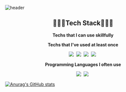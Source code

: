 <!--
**Gahyun0709/Gahyun0709** is a ✨ _special_ ✨ repository because its `README.md` (this file) appears on your GitHub profile.

Here are some ideas to get you started:

- 🔭 I’m currently working on ...
- 🌱 I’m currently learning ...
- 👯 I’m looking to collaborate on ...
- 🤔 I’m looking for help with ...
- 💬 Ask me about ...
- 📫 How to reach me: ...
- 😄 Pronouns: ...
- ⚡ Fun fact: ...
-->
![header](https://capsule-render.vercel.app/api?type=waving&color=auto&height=300&section=header&text=Gahyun&fontSize=90)
<h2 align="center">👩🏻‍💻Tech Stack👩🏻‍💻</h2>

<p align="center"><strong>Techs that I can use skillfully</strong></p>
<p align="center"><strong>Techs that I've used at least once</strong></p>
<p align="center">
<img src="https://img.shields.io/badge/HTML-E34F26?style=flat-square&logo=java&logoColor=white"/></a>&nbsp
<img src="https://img.shields.io/badge/CSS-1572B6?style=flat-square&logo=java&logoColor=white"/></a>&nbsp
<img src="https://img.shields.io/badge/JavaScript-F7DF1E?style=flat-square&logo=JavaScript&logoColor=white"/></a>&nbsp
<img src="https://img.shields.io/badge/React-61DAFB?style=flat-square&logo=React&logoColor=white"/></a>&nbsp
</p>
<p align="center"><strong>Programming Languages I often use</strong></p>
<p align="center">
<img src="https://img.shields.io/badge/Java-007396?style=flat-square&logo=java&logoColor=white"/></a>&nbsp
<img src="https://img.shields.io/badge/Python-3766AB?style=flat-square&logo=Python&logoColor=white"/></a>&nbsp
</p>


[![Anurag's GitHub stats](https://github-readme-stats.vercel.app/api?username=Gahyun0709&theme=tokyonight)](https://github.com/anuraghazra/github-readme-stats)
